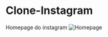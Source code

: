 # Clone-Instagram
Homepage do instagram
![Homepage](https://github.com/wjulio7/Clone-Instagram/blob/main/img/demonstra%C3%A7ao.png)

